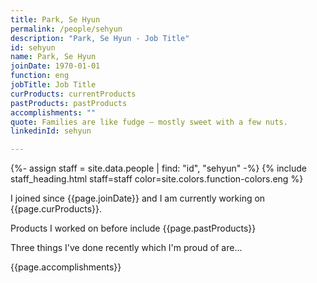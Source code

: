 ```yaml
---
title: Park, Se Hyun
permalink: /people/sehyun
description: "Park, Se Hyun - Job Title"
id: sehyun
name: Park, Se Hyun
joinDate: 1970-01-01
function: eng
jobTitle: Job Title
curProducts: currentProducts
pastProducts: pastProducts
accomplishments: ""
quote: Families are like fudge – mostly sweet with a few nuts.
linkedinId: sehyun

---
```


{%- assign staff = site.data.people | find: "id", "sehyun" -%}
{% include staff_heading.html staff=staff color=site.colors.function-colors.eng %}

<p>I joined since {{page.joinDate}} and I am currently working on {{page.curProducts}}.</p>

<p>Products I worked on before include {{page.pastProducts}}</p>

<p>Three things I've done recently which I'm proud of are...</p>
{{page.accomplishments}}
